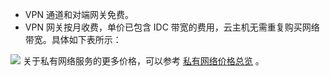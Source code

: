 - VPN 通道和对端网关免费。
- VPN 网关按月收费，单价已包含 IDC 带宽的费用，云主机无需重复购买网络带宽。具体如下表所示：

![](//mc.qcloudimg.com/static/img/eb12301a61189d98cc920a39d3b2e9ae/image.png)
关于私有网络服务的更多价格，可以参考 [私有网络价格总览](https://cloud.tencent.com/doc/product/215/3079) 。
